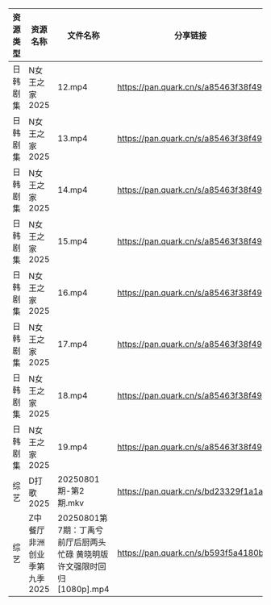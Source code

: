 | 资源类型 | 资源名称             | 文件名称                                           | 分享链接                                | 更新时间                |
| ---- | ---------------- | ---------------------------------------------- | ----------------------------------- | ------------------- |
| 日韩剧集 | N女王之家2025        | 12.mp4                                         | https://pan.quark.cn/s/a85463f38f49 | 2025-08-02 01:28:38 |
| 日韩剧集 | N女王之家2025        | 13.mp4                                         | https://pan.quark.cn/s/a85463f38f49 | 2025-08-02 01:28:36 |
| 日韩剧集 | N女王之家2025        | 14.mp4                                         | https://pan.quark.cn/s/a85463f38f49 | 2025-08-02 01:28:33 |
| 日韩剧集 | N女王之家2025        | 15.mp4                                         | https://pan.quark.cn/s/a85463f38f49 | 2025-08-02 01:28:28 |
| 日韩剧集 | N女王之家2025        | 16.mp4                                         | https://pan.quark.cn/s/a85463f38f49 | 2025-08-02 01:28:12 |
| 日韩剧集 | N女王之家2025        | 17.mp4                                         | https://pan.quark.cn/s/a85463f38f49 | 2025-08-02 01:28:01 |
| 日韩剧集 | N女王之家2025        | 18.mp4                                         | https://pan.quark.cn/s/a85463f38f49 | 2025-08-02 01:27:58 |
| 日韩剧集 | N女王之家2025        | 19.mp4                                         | https://pan.quark.cn/s/a85463f38f49 | 2025-08-02 01:27:55 |
| 综艺   | D打歌2025          | 20250801期-第2期.mkv                              | https://pan.quark.cn/s/bd23329f1a1a | 2025-08-02 01:41:14 |
| 综艺   | Z中餐厅非洲创业季第九季2025 | 20250801第7期：丁禹兮前厅后厨两头忙碌 黄晓明版许文强限时回归[1080p].mp4 | https://pan.quark.cn/s/b593f5a4180b | 2025-08-02 01:45:17 |
